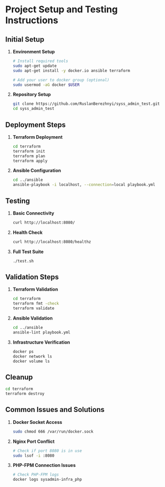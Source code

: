 # Project Setup and Testing Instructions

## Initial Setup

1. **Environment Setup**
   ```bash
   # Install required tools
   sudo apt-get update
   sudo apt-get install -y docker.io ansible terraform

   # Add your user to docker group (optional)
   sudo usermod -aG docker $USER
   ```

2. **Repository Setup**
   ```bash
   git clone https://github.com/RuslanBerezhnyi/syss_admin_test.git
   cd syss_admin_test
   ```

## Deployment Steps

1. **Terraform Deployment**
   ```bash
   cd terraform
   terraform init
   terraform plan
   terraform apply
   ```

2. **Ansible Configuration**
   ```bash
   cd ../ansible
   ansible-playbook -i localhost, --connection=local playbook.yml
   ```

## Testing

1. **Basic Connectivity**
   ```bash
   curl http://localhost:8080/
   ```

2. **Health Check**
   ```bash
   curl http://localhost:8080/healthz
   ```

3. **Full Test Suite**
   ```bash
   ./test.sh
   ```

## Validation Steps

1. **Terraform Validation**
   ```bash
   cd terraform
   terraform fmt -check
   terraform validate
   ```

2. **Ansible Validation**
   ```bash
   cd ../ansible
   ansible-lint playbook.yml
   ```

3. **Infrastructure Verification**
   ```bash
   docker ps
   docker network ls
   docker volume ls
   ```

## Cleanup

```bash
cd terraform
terraform destroy
```

## Common Issues and Solutions

1. **Docker Socket Access**
   ```bash
   sudo chmod 666 /var/run/docker.sock
   ```

2. **Nginx Port Conflict**
   ```bash
   # Check if port 8080 is in use
   sudo lsof -i :8080
   ```

3. **PHP-FPM Connection Issues**
   ```bash
   # Check PHP-FPM logs
   docker logs sysadmin-infra_php
   ```
